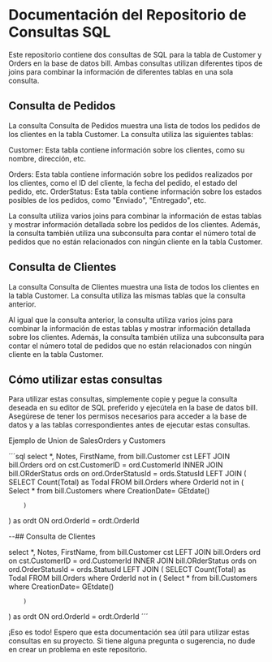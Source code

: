 # Documentación del Repositorio de Consultas SQL

Este repositorio contiene dos consultas de SQL para la tabla de Customer y Orders en la base de datos bill. Ambas consultas utilizan diferentes tipos de joins para combinar la información de diferentes tablas en una sola consulta.

## Consulta de Pedidos
La consulta Consulta de Pedidos muestra una lista de todos los pedidos de los clientes en la tabla Customer. La consulta utiliza las siguientes tablas:

Customer: Esta tabla contiene información sobre los clientes, como su nombre, dirección, etc.

Orders: Esta tabla contiene información sobre los pedidos realizados por los clientes, como el ID del cliente, la fecha del pedido, el estado del pedido, etc.
OrderStatus: Esta tabla contiene información sobre los estados posibles de los pedidos, como "Enviado", "Entregado", etc.

La consulta utiliza varios joins para combinar la información de estas tablas y mostrar información detallada sobre los pedidos de los clientes. Además, la consulta también utiliza una subconsulta para contar el número total de pedidos que no están relacionados con ningún cliente en la tabla Customer.

## Consulta de Clientes

La consulta Consulta de Clientes muestra una lista de todos los clientes en la tabla Customer. La consulta utiliza las mismas tablas que la consulta anterior.

Al igual que la consulta anterior, la consulta utiliza varios joins para combinar la información de estas tablas y mostrar información detallada sobre los clientes. Además, la consulta también utiliza una subconsulta para contar el número total de pedidos que no están relacionados con ningún cliente en la tabla Customer.

## Cómo utilizar estas consultas

Para utilizar estas consultas, simplemente copie y pegue la consulta deseada en su editor de SQL preferido y ejecútela en la base de datos bill. Asegúrese de tener los permisos necesarios para acceder a la base de datos y a las tablas correspondientes antes de ejecutar estas consultas.

Ejemplo de Union de SalesOrders y Customers

´´´sql
select
*,
Notes,
FirstName,
from 
bill.Customer cst
LEFT JOIN bill.Orders ord 
on cst.CustomerID = ord.CustomerId
INNER JOIN
bill.ORderStatus ords 
on ord.OrderStatusId = ords.StatusId
LEFT JOIN
(
	SELECT Count(Total) as Todal 
	FROM bill.Orders where OrderId not in 
		(
			Select * from bill.Customers where CreationDate= GEtdate()
			
		)
) as ordt
ON ord.OrderId = ordt.OrderId

--## Consulta de Clientes

select
*,
Notes,
FirstName,
from 
bill.Customer cst
LEFT JOIN bill.Orders ord 
on cst.CustomerID = ord.CustomerId
INNER JOIN
bill.ORderStatus ords 
on ord.OrderStatusId = ords.StatusId
LEFT JOIN
(
	SELECT Count(Total) as Todal 
	FROM bill.Orders where OrderId not in 
		(
			Select * from bill.Customers where CreationDate= GEtdate()
			
		)
) as ordt
ON ord.OrderId = ordt.OrderId
´´´

¡Eso es todo! Espero que esta documentación sea útil para utilizar estas consultas en su proyecto. Si tiene alguna pregunta o sugerencia, no dude en crear un problema en este repositorio.
